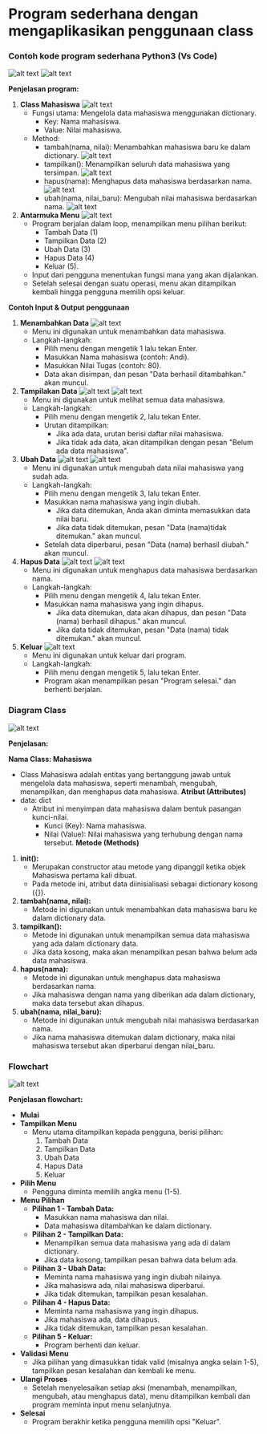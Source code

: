 # Program sederhana dengan mengaplikasikan penggunaan class

### Contoh kode program sederhana Python3 (Vs Code)
   
   ![alt text](image.png)
   ![alt text](image-1.png)

**Penjelasan program:**
1.	**Class Mahasiswa**
     ![alt text](image-2.png)
     * Fungsi utama: Mengelola data mahasiswa menggunakan dictionary.
         - Key: Nama mahasiswa.
         - Value: Nilai mahasiswa.
     * Method:
         - tambah(nama, nilai): Menambahkan mahasiswa baru ke dalam dictionary.
             ![alt text](image-3.png)
         - tampilkan(): Menampilkan seluruh data mahasiswa yang tersimpan.
             ![alt text](image-4.png)
         - hapus(nama): Menghapus data mahasiswa berdasarkan nama.
             ![alt text](image-5.png)
         - ubah(nama, nilai_baru): Mengubah nilai mahasiswa berdasarkan nama.
             ![alt text](image-6.png)
2.	**Antarmuka Menu**
     ![alt text](image-7.png)
     * Program berjalan dalam loop, menampilkan menu pilihan berikut:
         - Tambah Data (1)
         - Tampilkan Data (2)
         - Ubah Data (3)
         - Hapus Data (4)
         - Keluar (5).
     * Input dari pengguna menentukan fungsi mana yang akan dijalankan.
     * Setelah selesai dengan suatu operasi, menu akan ditampilkan kembali hingga pengguna memilih opsi keluar.

**Contoh Input & Output penggunaan**
1.	**Menambahkan Data**
     ![alt text](image-8.png)
     * Menu ini digunakan untuk menambahkan data mahasiswa.
     * Langkah-langkah:
         - Pilih menu dengan mengetik 1 lalu tekan Enter.
         - Masukkan Nama mahasiswa (contoh: Andi).
         - Masukkan Nilai Tugas (contoh: 80).
         - Data akan disimpan, dan pesan "Data berhasil ditambahkan." akan muncul.
2.	**Tampilakan Data**
     ![alt text](image-9.png)
     ![alt text](image-10.png)
     * Menu ini digunakan untuk melihat semua data mahasiswa.
     * Langkah-langkah:
         - Pilih menu dengan mengetik 2, lalu tekan Enter.
         - Urutan ditampilkan:
             - Jika ada data, urutan berisi daftar nilai mahasiswa.
             - Jika tidak ada data, akan ditampilkan dengan pesan "Belum ada data mahasiswa".
3.	**Ubah Data**
     ![alt text](image-11.png)
     ![alt text](image-12.png)
     * Menu ini digunakan untuk mengubah data nilai mahasiswa yang sudah ada.
     * Langkah-langkah:
         - Pilih menu dengan mengetik 3, lalu tekan Enter.
         - Masukkan nama mahasiswa yang ingin diubah.
             - Jika data ditemukan, Anda akan diminta memasukkan data nilai baru.
             - Jika data tidak ditemukan, pesan "Data (nama)tidak ditemukan." akan muncul.
         - Setelah data diperbarui, pesan "Data (nama) berhasil diubah." akan muncul.
4.	**Hapus Data**
     ![alt text](image-13.png)
     ![alt text](image-14.png)
     * Menu ini digunakan untuk menghapus data mahasiswa berdasarkan nama.
     * Langkah-langkah:
         - Pilih menu dengan mengetik 4, lalu tekan Enter.
         - Masukkan nama mahasiswa yang ingin dihapus.
             - Jika data ditemukan, data akan dihapus, dan pesan "Data (nama) berhasil dihapus." akan muncul.
             - Jika data tidak ditemukan, pesan "Data (nama) tidak ditemukan." akan muncul.
5.	**Keluar**
     ![alt text](image-15.png)
     * Menu ini digunakan untuk keluar dari program.
     * Langkah-langkah:
         - Pilih menu dengan mengetik 5, lalu tekan Enter.
         - Program akan menampilkan pesan "Program selesai." dan berhenti berjalan.


### Diagram Class
![alt text](image-16.png)

**Penjelasan:**

**Nama Class: Mahasiswa**
* Class Mahasiswa adalah entitas yang bertanggung jawab untuk mengelola data mahasiswa, seperti menambah, mengubah, menampilkan, dan menghapus data mahasiswa.
**Atribut (Attributes)**
* data: dict
     - Atribut ini menyimpan data mahasiswa dalam bentuk pasangan kunci-nilai.
         - Kunci (Key): Nama mahasiswa.
         - Nilai (Value): Nilai mahasiswa yang terhubung dengan nama tersebut.
**Metode (Methods)**
1.	**__init__():**
     * Merupakan constructor atau metode yang dipanggil ketika objek Mahasiswa pertama kali dibuat.
     * Pada metode ini, atribut data diinisialisasi sebagai dictionary kosong ({}).
2.	**tambah(nama, nilai):**
     * Metode ini digunakan untuk menambahkan data mahasiswa baru ke dalam dictionary data.
3.	**tampilkan():**
     * Metode ini digunakan untuk menampilkan semua data mahasiswa yang ada dalam dictionary data.
     * Jika data kosong, maka akan menampilkan pesan bahwa belum ada data mahasiswa.
4.	**hapus(nama):**
     * Metode ini digunakan untuk menghapus data mahasiswa berdasarkan nama.
     * Jika mahasiswa dengan nama yang diberikan ada dalam dictionary, maka data tersebut akan dihapus.
5.	**ubah(nama, nilai_baru):**
     * Metode ini digunakan untuk mengubah nilai mahasiswa berdasarkan nama.
     * Jika nama mahasiswa ditemukan dalam dictionary, maka nilai mahasiswa tersebut akan diperbarui dengan nilai_baru.

### Flowchart 
![alt text](image-17.png)
 
**Penjelasan flowchart:**

* **Mulai**
* **Tampilkan Menu**
     * Menu utama ditampilkan kepada pengguna, berisi pilihan:
         1.	Tambah Data
         2.	Tampilkan Data
         3.	Ubah Data
         4.	Hapus Data
         5.	Keluar
* **Pilih Menu**
     * Pengguna diminta memilih angka menu (1-5).
* **Menu Pilihan**
     * **Pilihan 1 - Tambah Data:**
         - Masukkan nama mahasiswa dan nilai.
         - Data mahasiswa ditambahkan ke dalam dictionary.
     * **Pilihan 2 - Tampilkan Data:**
         - Menampilkan semua data mahasiswa yang ada di dalam dictionary.
         - Jika data kosong, tampilkan pesan bahwa data belum ada.
     * **Pilihan 3 - Ubah Data:**
         - Meminta nama mahasiswa yang ingin diubah nilainya.
         - Jika mahasiswa ada, nilai mahasiswa diperbarui.
         - Jika tidak ditemukan, tampilkan pesan kesalahan.
     * **Pilihan 4 - Hapus Data:**
         - Meminta nama mahasiswa yang ingin dihapus.
         - Jika mahasiswa ada, data dihapus.
         - Jika tidak ditemukan, tampilkan pesan kesalahan.
     * **Pilihan 5 - Keluar:**
         - Program berhenti dan keluar.
* **Validasi Menu**
     * Jika pilihan yang dimasukkan tidak valid (misalnya angka selain 1-5), tampilkan pesan kesalahan dan kembali ke menu.
* **Ulangi Proses**
     * Setelah menyelesaikan setiap aksi (menambah, menampilkan, mengubah, atau menghapus data), menu ditampilkan kembali dan program meminta input menu selanjutnya.
* **Selesai**
     * Program berakhir ketika pengguna memilih opsi "Keluar".
